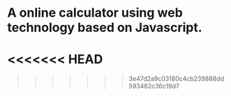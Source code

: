 # A online calculator using web technology based on Javascript.
<<<<<<< HEAD
=======

>>>>>>> 3e47d2a9c03180c4cb239888dd593482c36c19d7
